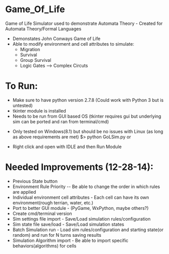 Game_Of_Life
============

Game of Life Simulator used to demonstrate Automata Theory - Created for Automata Theory/Formal Languages
 - Demonstates John Conways Game of Life
 - Able to modify environment and cell attributes to simulate:
    - Migration
    - Survival
    - Group Survival
    - Logic Gates --> Complex Circuts

To Run:
============
 - Make sure to have python version 2.7.8 (Could work with Python 3 but is untested)
 - tkinter module is installed
 - Needs to be run from GUI based OS (tkinter requires gui but underlying sim can be ported and ran from terminal/cmd)

 * Only tested on Windows(8.1) but should be no issues with Linux (as long as above requirements are met)
 $> python GoLSim.py
          or
 - Right click and open with IDLE and then Run Module
 

Needed Improvements (12-28-14):
============
 - Previous State button
 - Environment Rule Priority -- Be able to change the order in which rules are applied
 - Individual environment cell attributes - Each cell can have its own environment(rough terrian, water, etc.)
 - Port to better GUI module - (PyGame, WxPython, maybe others?)
 - Create cmd/terminal version
 - Sim settings file import - Save/Load simulation rules/configuration
 - Sim state file save/load - Save/Load simulation states
 - Batch Simulation run - Load sim rules/configuration and starting state(or random) and run for N turns saving results
 - Simulation Algorithm import - Be able to import specific behaviors(algorithms) for cells

